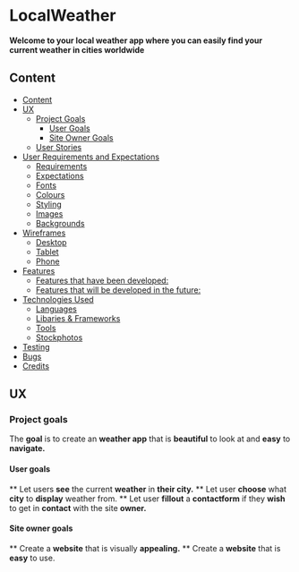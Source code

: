 # LocalWeather



**Welcome to your local weather app where you can easily find your current weather in cities worldwide**



## Content

  * [Content](#content)
  * [UX](#ux)
    + [Project Goals](#project-goals)
      - [User Goals](#user-goals)
      - [Site Owner Goals](#site-owner-goals)
    + [User Stories](#user-stories)
  * [User Requirements and Expectations](#user-requirements-and-expectations)
    + [Requirements](#requirements)
    + [Expectations](#expectations)
    + [Fonts](#fonts)
    + [Colours](#colours)
    + [Styling](#styling)
    + [Images](#images)
    + [Backgrounds](#backgrounds)
  * [Wireframes](#wireframes)
    + [Desktop](#desktop)
    + [Tablet](#tablet)
    + [Phone](#phone)
  * [Features](#features)
    + [Features that have been developed:](#features-that-have-been-developed-)
    + [Features that will be developed in the future:](#features-that-will-be-developed-in-the-future-)
  * [Technologies Used](#technologies-used)
    + [Languages](#languages)
    + [Libaries & Frameworks](#libaries---frameworks)
    + [Tools](#tools)
    + [Stockphotos](#stockphotos)
  * [Testing](#testing)
  * [Bugs](#bugs)
  * [Credits](#credits)

## UX

### Project goals

The **goal** is to create an **weather app** that is **beautiful** to look at and **easy** to **navigate.** 

#### User goals
** Let users **see** the current **weather** in **their city.**
** Let user **choose** what **city** to **display** weather from.
** Let user **fillout** a **contactform** if they **wish** to get in **contact** with the site **owner.**

#### Site owner goals
** Create a **website** that is visually **appealing.**
** Create a **website** that is **easy** to use.





